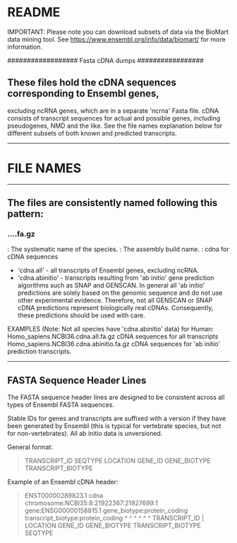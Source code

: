 #  README ####

IMPORTANT: Please note you can download subsets of data via the
BioMart data mining tool.
See https://www.ensembl.org/info/data/biomart/ for more information.

##################
Fasta cDNA dumps
#################


## These files hold the cDNA sequences corresponding to Ensembl genes,
excluding ncRNA genes, which are in a separate 'ncrna' Fasta file.
cDNA consists of transcript sequences for actual and possible
genes, including pseudogenes, NMD and the like. See the file names 
explanation below for different subsets of both known and predicted 
transcripts.

------------
# FILE NAMES
------------
## The files are consistently named following this pattern:

### <species>.<assembly>.<sequence type>.<status>.fa.gz

<species>: The systematic name of the species.
<assembly>: The assembly build name.
<sequence type>: cdna for cDNA sequences
<status>
  * 'cdna.all' - all transcripts of Ensembl genes, excluding ncRNA.
  * 'cdna.abinitio' - transcripts resulting from 'ab initio' gene prediction
     algorithms such as SNAP and GENSCAN. In general all 'ab initio'
     predictions are solely based on the genomic sequence and do not
     use other experimental evidence. Therefore, not all GENSCAN or SNAP
     cDNA predictions represent biologically real cDNAs.
     Consequently, these predictions should be used with care.

EXAMPLES  (Note: Not all species have 'cdna.abinitio' data)
  for Human:
    Homo_sapiens.NCBI36.cdna.all.fa.gz
      cDNA sequences for all transcripts
    Homo_sapiens.NCBI36.cdna.abinitio.fa.gz
      cDNA sequences for 'ab initio' prediction transcripts.

------------------------------
FASTA Sequence Header Lines
------------------------------
The FASTA sequence header lines are designed to be consistent across
all types of Ensembl FASTA sequences.

Stable IDs for genes and transcripts are suffixed with
a version if they have been generated by Ensembl (this is typical for
vertebrate species, but not for non-vertebrates).
All ab initio data is unversioned.

General format:

>TRANSCRIPT_ID SEQTYPE LOCATION GENE_ID GENE_BIOTYPE TRANSCRIPT_BIOTYPE

Example of an Ensembl cDNA header:

>ENST00000289823.1 cdna chromosome:NCBI35:8:21922367:21927699:1 gene:ENSG00000158815.1 gene_biotype:protein_coding transcript_biotype:protein_coding
 ^                 ^    ^                                       ^                      ^                           ^
 TRANSCRIPT_ID     |    LOCATION                                GENE_ID                GENE_BIOTYPE                TRANSCRIPT_BIOTYPE
                SEQTYPE
